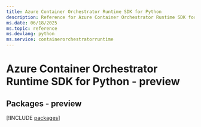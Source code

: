```yaml
---
title: Azure Container Orchestrator Runtime SDK for Python
description: Reference for Azure Container Orchestrator Runtime SDK for Python
ms.date: 06/18/2025
ms.topic: reference
ms.devlang: python
ms.service: containerorchestratorruntime
---
```

# Azure Container Orchestrator Runtime SDK for Python - preview
## Packages - preview
[!INCLUDE [packages](container-orchestrator-runtime-index.md)]